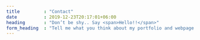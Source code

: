 ```yaml
---
title         : "Contact"
date          : 2019-12-23T20:17:01+06:00
heading       : "Don’t be shy.. Say <span>Hello!!</span>"
form_heading  : "Tell me what you think about my portfolio and webpage! 😊"
---
```


